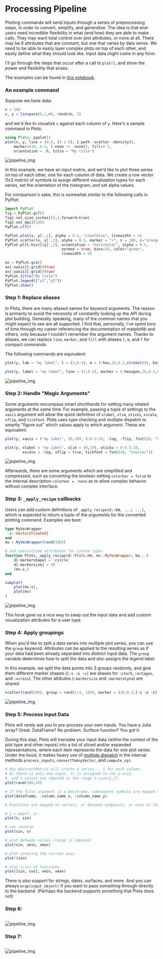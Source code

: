 # Processing Pipeline

Plotting commands will send inputs through a series of preprocessing steps, in order to convert, simplify, and generalize.
The idea is that end-users need incredible flexibility in what (and how) they are able to make calls.  They may want total control over
plot attributes, or none at all.  There may be 8 attributes that are constant, but one that varies by data series.  We need to be able to
easily layer complex plots on top of each other, and easily define what they should look like.  Input data might come in any form.

I'll go through the steps that occur after a call to `plot()`, and show the power and flexibility that arises.

The examples can be found in [this notebook](https://github.com/tbreloff/ExamplePlots.jl/blob/master/notebooks/pipeline.ipynb).

### An example command

Suppose we have data:

```julia
n = 100
x, y = linspace(0,1,n), randn(n, 3)
```

and we'd like to visualize `x` against each column of `y`.  Here's a sample command in Plots:

```julia
using Plots; pyplot()
plot(x, y, line = (0.5, [4 1 0], [:path :scatter :density]),
    marker=(10, 0.5, [:none :+ :none]), fill=0.5,
    orientation = :h, title = "My title")
```

![pipeline_img](examples/img/pipeline0.png)

In this example, we have an input matrix, and we'd like to plot three series on top of each other, one for each column of data.
We create a row vector (1x3 matrix) of symbols to assign different visualization types for each series, set the orientation of the histogram, and set
alpha values.

For comparison's sake, this is somewhat similar to the following calls in PyPlot:

```julia
import PyPlot
fig = PyPlot.gcf()
fig[:set_size_inches](4,3,forward=true)
fig[:set_dpi](100)
PyPlot.clf()

PyPlot.plot(x, y[:,1], alpha = 0.5, "steelblue", linewidth = 4)
PyPlot.scatter(x, y[:,2], alpha = 0.5, marker = "+", s = 100, c="orangered")
PyPlot.plt[:hist](y[:,3], orientation = "horizontal", alpha = 0.5,
                          normed = true, bins=30, color="green",
                          linewidth = 0)

ax = PyPlot.gca()
ax[:xaxis][:grid](true)
ax[:yaxis][:grid](true)
PyPlot.title("My title")
PyPlot.legend(["y1","y2"])
PyPlot.show()
```

### Step 1: Replace aliases

In Plots, there are many aliased names for keyword arguments.  The reason is primarily to avoid the necessity of constantly looking up the API during plot building.
Generally speaking, many of the common names that you might expect to see are all supported.  I find that, personally, I've spent tons of time through my career referencing the documentation of
matplotlib and others, only because I couldn't remember the argument names.  Thanks to aliases, we can replace `line`, `marker`, and `fill` with aliases `l`, `m`, and `f` for compact commands.

The following commands are equivalent:

```julia
plot(y, lab = "my label", l = (2,0.5), m = (:hex,20,0.2,stroke(0)), key = false)

plot(y, label = "my label", line = (2,0.5), marker = (:hexagon,20,0.2,stroke(0)), legend = false)
```

![pipeline_img](examples/img/pipeline1.png)

### Step 2: Handle "Magic Arguments"

Some arguments encompass smart shorthands for setting many related arguments at the same time.  For example, passing a tuple of settings to the `xaxis` argument will allow the quick definition
of `xlabel`, `xlim`, `xticks`, `xscale`, `xflip`, and `tickfont`.  Plots uses type checking and multiple dispatch to smartly "figure out" which values apply to which argument.  These are equivalent:

```julia
plot(y, xaxis = ("my label", (0,10), 0:0.5:10, :log, :flip, font(20, "Courier")))

plot(y, xlabel = "my label", xlim = (0,10), xticks = 0:0.5:10,
        xscale = :log, xflip = true, tickfont = font(20, "Courier"))
```

![pipeline_img](examples/img/pipeline2.png)

Afterwards, there are some arguments which are simplified and compressed, such as converting the boolean setting `colorbar = false` to the internal description `colorbar = :none` as to allow
complex behavior without complex interface.


### Step 3: `_apply_recipe` callbacks

Users can add custom definitions of `_apply_recipe(d::KW, ...; ...)`, which is expected to return a tuple of the arguments for the converted plotting command.  Examples are best:

```julia
type MyVecWrapper
  v::Vector{Float64}
end
mv = MyVecWrapper(rand(100))

# add specialized attributes for custom types
function Plots._apply_recipe(d::Plots.KW, mv::MyVecWrapper; kw...)
    d[:markershape] = :circle
    d[:markersize] = 30
    (mv.v,)
end

subplot(
    plot(mv.v),
    plot(mv)
)
```

![pipeline_img](examples/img/pipeline3.png)

This hook gave us a nice way to swap out the input data and add custom visualization attributes for a user type.

### Step 4:  Apply groupings

When you'd like to split a data series into multiple plot series, you can use the `group` keyword.  Attributes can be applied to the resulting
series as if your data had been already separated into distinct input data.  The `group` variable determines how to split the data and also assigns the legend label.

In this example, we split the data points into 3 groups randomly, and give them different marker shapes (`[:s :o :x]` are aliases for `:star5`, `:octagon`, and `:xcross`).
The other attibutes (`:markersize` and `:markeralpha`) are shared.

```julia
scatter(rand(100), group = rand(1:3, 100), marker = (10,0.3,[:s :o :x]))
```

![pipeline_img](examples/img/pipeline4.png)

### Step 5:  Process Input Data

Plots will rarely ask you to pre-process your own inputs.  You have a Julia array? Great.  DataFrame? No problem.  Surface function? You got it.

During this step, Plots will translate your input data (within the context of the plot type and other inputs) into a list of sliced and/or expanded representations,
where each item represents the data for one plot series.  Under the hood, it makes heavy use of [multiple dispatch](http://docs.julialang.org/en/release-0.4/manual/methods/)
in the internal methods `process_inputs`, `convertToAnyVector`,  and `compute_xyz`.

```julia
# Any AbstractMatrix will create 4 series... 1 for each column.
# As there is only one input, it is assigned to the y-axis,
#  and x values are imputed as the range 1:size(y,1).
plot(rand(100,4))

# If the first argument is a DataFrame, subsequent symbols are mapped to columns of that DataFrame.
plot(dataframe, :column_name_x, :column_name_y)

# Functions are mapped to vectors, or between endpoints, or even to the current axis ranges.

# y = map(f, x)
plot(x, sin)

# can reverse
plot(sin, x)

# plot between values (range is imputed)
plot(sin, xmin, xmax)

# plot covering the current axis
plot!(sin)

# plot lists of functions
plot([sin, cos], xmin, xmax)
```

There is also support for strings, dates, surfaces, and more.  And you can always `wrap(input_object)` if
you want to pass something through directly to the backend.  (Perhaps the backend supports something that Plots does not)

### Step 6:

```julia
```

![pipeline_img](examples/img/pipeline6.png)


### Step 7:  

```julia
```

![pipeline_img](examples/img/pipeline7.png)
